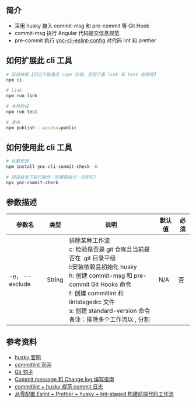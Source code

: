 ## 简介

- 采用 husky 接入 commit-msg 和 pre-commit 等 Git Hook
- commit-msg 执行 Angular 代码提交信息规范
- pre-commit 执行 [ync-cli-eslint-config](https://github.com/yunaichun/ync-lerna-packages/tree/master/packages/ync-cli-eslint-config) 对代码 lint 和 prettier

## 如何扩展此 cli 工具

```bash
# 安装依赖【切记不能通过 cnpm 安装，否则下面 link 和 test 会报错】
npm ci

# link
npm run link

# 本地测试
npm run test

# 发布
npm publish --access=public
```

## 如何使用此 cli 工具

```bash
# 依赖安装
npm install ync-cli-commit-check -D

# 项目目录下执行操作（仅需要执行一次即可）
npx ync-commit-check
```

## 参数描述

| 参数名 | 类型 | 说明 | 默认值 | 必须 |
| --- | --- | --- | --- | --- |
| -e， --exclude | String | 排除某种工作流<br> c: 检验是否是 git 仓库且当前是否在 .git 目录平级 <br>i:安装依赖且初始化 husky <br>h: 创建 commit-msg 和 pre-commit Git Hooks 命令 <br>f: 创建 commitlint 和 lintstagedrc 文件 <br>s: 创建 standard-version 命令 <br> 备注：排除多个工作流以 , 分割 | N/A | 否 |

## 参考资料

- [husky 官网](https://typicode.github.io/husky)
- [commitlint 官网](https://commitlint.js.org)
- [Git 钩子](https://malcolmyu.github.io/2015/10/16/Git-Hooks/)
- [Commit message 和 Change log 编写指南](http://www.ruanyifeng.com/blog/2016/01/commit_message_change_log.html)
- [commitlint + husky 规范 commit 日志](https://blog.csdn.net/wei371522/article/details/84070803)
- [从零配置 Eslint + Prettier + husky + lint-staged 构建前端代码工作流](https://segmentfault.com/a/1190000022497035)
